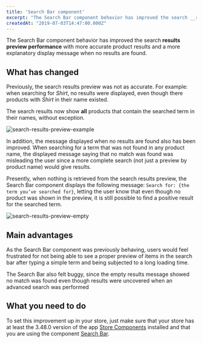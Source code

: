 ```yaml
---
title: 'Search Bar component'
excerpt: "The Search Bar component behavior has improved the search __results preview performance__ with more accurate product results and a more explanatory display message when no results are found."
createdAt: "2019-07-03T14:47:00.000Z"
---
```


The Search Bar component behavior has improved the search __results preview performance__ with more accurate product results and a more explanatory display message when no results are found.

## What has changed 

Previously, the search results preview was not as accurate. For example: when searching for _Shirt_, no results were displayed, even though there products with _Shirt_ in their name existed.

The search results now show __all__ products that contain the searched term in their names, without exception.

![search-results-preview-example](https://user-images.githubusercontent.com/52087100/60601187-0e261280-9d88-11e9-936b-6f934e44f502.png)

In addition, the message displayed when no results are found also has been improved. When searching for a term that was not found in any product name, the displayed message saying that no match was found was misleading the user since a more complete search (not just a preview by product name) would give results.

Presently, when nothing is retrieved from the search results preview, the Search Bar component displays the following message: `Search for: {the term you’ve searched for}`, letting the user know that even though no product was shown in the preview, it is still possible to find a positive result for the searched term.

![search-results-preview-empty](https://user-images.githubusercontent.com/52087100/60601249-30b82b80-9d88-11e9-9988-1fb8d4d1ac32.png)

## Main advantages

As the Search Bar component was previously behaving, users would feel frustrated for not being able to see a proper preview of items in the search bar after typing a simple term and being subjected to a long loading time.

The Search Bar also felt buggy, since the empty results message showed no match was found even though results were uncovered when an advanced search was performed

## What you need to do

To set this improvement up in your store, just make sure that your store has at least the 3.48.0 version of the app [Store Components](https://github.com/vtex-apps/store-components) installed and that you are using the component [Search Bar](https://github.com/vtex-apps/store-components/blob/master/react/components/SearchBar/README.md).

